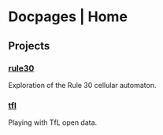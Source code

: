 # Docpages | Home 

## Projects

### [rule30](https://docs.bayesiansaddles.com/rule30)
Exploration of the Rule 30 cellular automaton.

### [tfl](https://docs.bayesiansaddles.com/tfl)
Playing with TfL open data.
